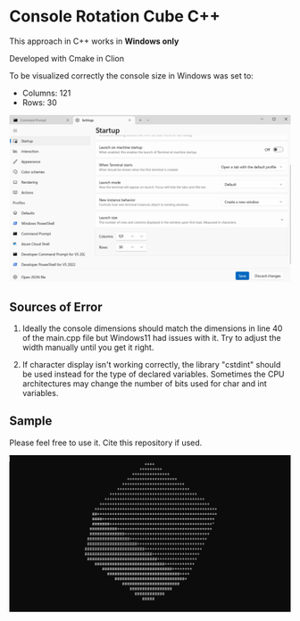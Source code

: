# Console Rotation Cube C++

This approach in C++ works in **Windows only**

Developed with Cmake in Clion

To be visualized correctly the console size in Windows was set to:

- Columns: 121
- Rows: 30

![console_settings.png](console_settings.png)

## Sources of Error
1. Ideally the console dimensions should match the dimensions in line 40 of the main.cpp file but Windows11 had issues with it. Try to adjust the width manually until you get it right.


2. If character display isn't working correctly, the library "cstdint" should be used instead for the type of declared variables.
Sometimes the CPU architectures may change the number of bits used for char and int variables.


## Sample
Please feel free to use it. Cite this repository if used.

![sample.png](sample.png)